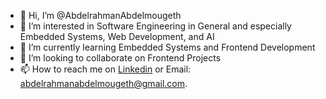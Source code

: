 - 👋 Hi, I’m @AbdelrahmanAbdelmougeth
- 👀 I’m interested in Software Engineering in General and especially Embedded Systems, Web Development, and AI
- 🌱 I’m currently learning Embedded Systems and Frontend Development
- 💞️ I’m looking to collaborate on Frontend Projects
- 📫 How to reach me on [Linkedin]([https://www.linkedin.com/in/abdelrahman-abdelmougeth-328376201/]) or Email: abdelrahmanabdelmougeth@gmail.com.

<!---
AbdelrahmanAbdelmougeth/AbdelrahmanAbdelmougeth is a ✨ special ✨ repository because its `README.md` (this file) appears on your GitHub profile.
You can click the Preview link to take a look at your changes.
--->

